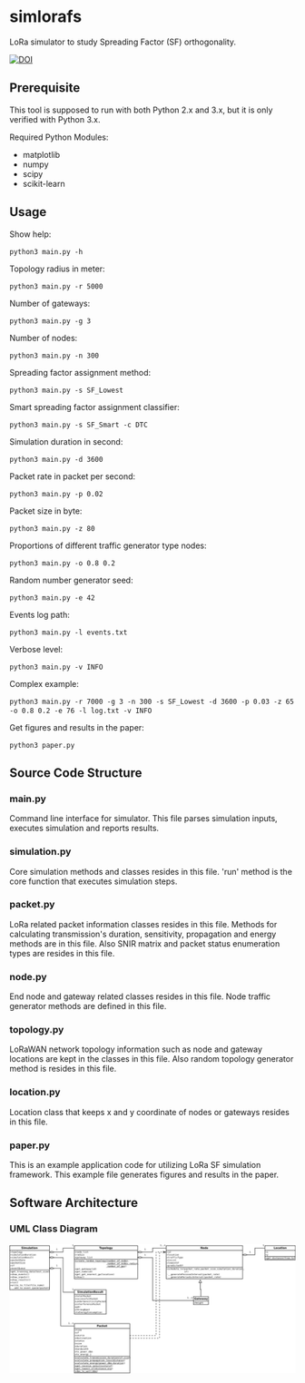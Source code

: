 # simlorafs
LoRa simulator to study Spreading Factor (SF) orthogonality.

[![DOI](https://zenodo.org/badge/DOI/10.5281/zenodo.2579366.svg)](https://doi.org/10.5281/zenodo.2579366)

## Prerequisite
This tool is supposed to run with both Python 2.x and 3.x, but it is only verified with Python 3.x.

Required Python Modules:
* matplotlib
* numpy
* scipy
* scikit-learn

## Usage
Show help:
```
python3 main.py -h
```

Topology radius in meter:
```
python3 main.py -r 5000
```

Number of gateways:
```
python3 main.py -g 3
```

Number of nodes:
```
python3 main.py -n 300
```

Spreading factor assignment method:
```
python3 main.py -s SF_Lowest
```

Smart spreading factor assignment classifier:
```
python3 main.py -s SF_Smart -c DTC
```

Simulation duration in second:
```
python3 main.py -d 3600
```

Packet rate in packet per second:
```
python3 main.py -p 0.02
```

Packet size in byte:
```
python3 main.py -z 80
```

Proportions of different traffic generator type nodes:
```
python3 main.py -o 0.8 0.2
```

Random number generator seed:
```
python3 main.py -e 42
```

Events log path:
```
python3 main.py -l events.txt
```

Verbose level:
```
python3 main.py -v INFO
```

Complex example:
```
python3 main.py -r 7000 -g 3 -n 300 -s SF_Lowest -d 3600 -p 0.03 -z 65 -o 0.8 0.2 -e 76 -l log.txt -v INFO
```

Get figures and results in the paper:
```
python3 paper.py
```

## Source Code Structure
### main.py
Command line interface for simulator. This file parses simulation inputs, executes simulation and reports results.

### simulation.py
Core simulation methods and classes resides in this file. 'run' method is the core function that executes simulation steps.

### packet.py
LoRa related packet information classes resides in this file. Methods for calculating transmission's duration, sensitivity, propagation and energy methods are in this file. Also SNIR matrix and packet status enumeration types are resides in this file.

### node.py
End node and gateway related classes resides in this file. Node traffic generator methods are defined in this file.

### topology.py
LoRaWAN network topology information such as node and gateway locations are kept in the classes in this file. Also random topology generator method is resides in this file.

### location.py
Location class that keeps x and y coordinate of nodes or gateways resides in this file.

### paper.py
This is an example application code for utilizing LoRa SF simulation framework. This example file generates figures and results in the paper.

## Software Architecture
### UML Class Diagram
![Alt text](uml_class.png?raw=true "UML class diagram")
